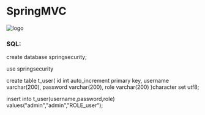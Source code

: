 # SpringMVC

![logo](http://bbs.marding.cn/data/attachment/forum/201806/30/032142y422ckr4xfgm6fcf.jpg)

### SQL:
create database springsecurity;

use springsecurity

create table t_user(
id int auto_increment primary key,
username varchar(200),
password varchar(200),
role varchar(200)
)character set utf8;

insert into t_user(username,password,role) values("admin","admin","ROLE_user");